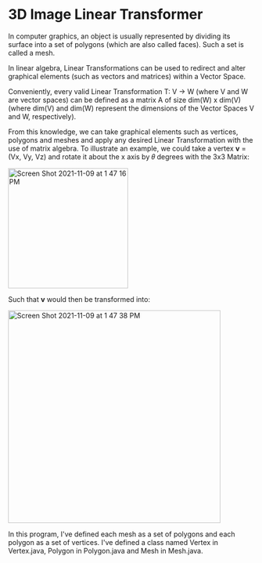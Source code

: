 # 3D Image Linear Transformer

In computer graphics, an object is usually represented by dividing its surface into a set of polygons (which are also called faces). Such a set is called a mesh.

In linear algebra, Linear Transformations can be used to redirect and alter graphical elements (such as vectors and matrices) within a Vector Space.

Conveniently, every valid Linear Transformation T: V -> W (where V and W are vector spaces) can be defined as a matrix A of size dim(W) x dim(V) (where dim(V) and dim(W) represent the dimensions of the Vector Spaces V and W, respectively).

From this knowledge, we can take graphical elements such as vertices, polygons and meshes and apply any desired Linear Transformation with the use of matrix algebra. To illustrate an example, we could take a vertex **v** = (Vx, Vy, Vz) and rotate it about the x axis by 𝜃 degrees with the 3x3 Matrix:

<img width="245" alt="Screen Shot 2021-11-09 at 1 47 16 PM" src="https://user-images.githubusercontent.com/86801013/140985771-2abb2cfe-ec5d-46e4-ac0b-137ff45aa5e5.png">

Such that **v** would then be transformed into:

<img width="434" alt="Screen Shot 2021-11-09 at 1 47 38 PM" src="https://user-images.githubusercontent.com/86801013/140985812-9cc79434-c5bb-4513-9828-afd489b3b99f.png">

In this program, I've defined each mesh as a set of polygons and each polygon as a set of vertices. I've defined a class named Vertex in Vertex.java, Polygon in Polygon.java and Mesh in Mesh.java.
